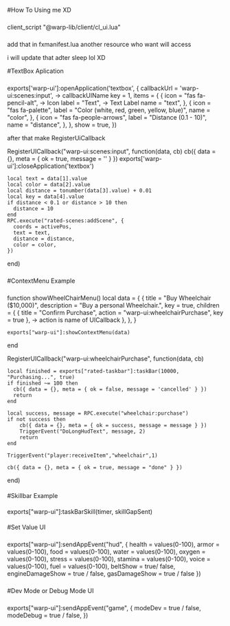 #How To Using me XD

###
client_script "@warp-lib/client/cl_ui.lua"
###

add that in fxmanifest.lua another resource who want will access 

i will update that adter sleep lol XD

#TextBox Aplication

###
exports['warp-ui']:openApplication('textbox', {
    callbackUrl = 'warp-ui:scenes:input', -> callbackUIName
    key = 1,
    items = {
        {
            icon = "fas fa-pencil-alt", -> Icon
            label = "Text", -> Text Label
            name = "text", 
        },
        {
            icon = "fas fa-palette",
            label = "Color (white, red, green, yellow, blue)",
            name = "color",
        },
        {
            icon = "fas fa-people-arrows",
            label = "Distance (0.1 - 10)",
            name = "distance",
        },
    },
    show = true,
})

after that make RegisterUiCallback

RegisterUICallback("warp-ui:scenes:input", function(data, cb)
    cb({ data = {}, meta = { ok = true, message = '' } })
    exports['warp-ui']:closeApplication('textbox')
   
    local text = data[1].value
    local color = data[2].value
    local distance = tonumber(data[3].value) + 0.01
    local key = data[4].value
    if distance < 0.1 or distance > 10 then
      distance = 10
    end
    RPC.execute("rated-scenes:addScene", {
      coords = activePos,
      text = text,
      distance = distance,
      color = color,
    })
end)
###

#ContextMenu Example

###
function showWheelChairMenu()
    local data = {
        {
            title = "Buy Wheelchair ($10,000)",
            description = "Buy a personal Wheelchair.",
            key = true,
            children = {
				{ title = "Confirm Purchase", action = "warp-ui:wheelchairPurchase", key = true }, -> action is name of UICallback
			},
        },
    }

    exports["warp-ui"]:showContextMenu(data)
end

RegisterUICallback("warp-ui:wheelchairPurchase", function(data, cb)

	local finished = exports["rated-taskbar"]:taskBar(10000, "Purchasing...", true)
	if finished ~= 100 then
	  cb({ data = {}, meta = { ok = false, message = 'cancelled' } })
	  return
	end
	
	local success, message = RPC.execute("wheelchair:purchase")
	if not success then
		cb({ data = {}, meta = { ok = success, message = message } })
		TriggerEvent("DoLongHudText", message, 2)
		return
	end

	TriggerEvent("player:receiveItem","wheelchair",1)
	
	cb({ data = {}, meta = { ok = true, message = "done" } })
end)
####

#Skillbar Example

####
exports["warp-ui"]:taskBarSkill(timer, skillGapSent)
####

#Set Value UI

###
exports["warp-ui"]:sendAppEvent("hud", {
    health = values(0-100),
    armor = values(0-100),
    food = values(0-100),
    water = values(0-100),
    oxygen = values(0-100),
    stress = values(0-100),
    stamina = values(0-100),
    voice = values(0-100),
    fuel = values(0-100),
    beltShow = true/ false,
    engineDamageShow = true / false,
    gasDamageShow = true / false
})
###

#Dev Mode or Debug Mode UI

###
exports["warp-ui"]:sendAppEvent("game", {
    modeDev = true / false,
    modeDebug = true / false,
})
###
